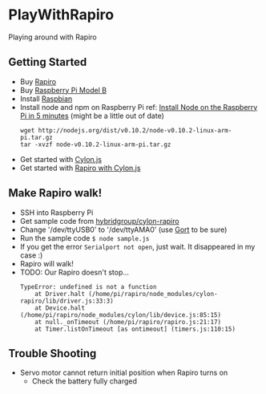 PlayWithRapiro
==============

Playing around with Rapiro

## Getting Started

- Buy [Rapiro](http://www.rapiro.com/)
- Buy [Raspberry Pi Model B](http://www.raspberrypi.org/products/model-b/)
- Install [Raspbian](http://www.raspbian.org/)
- Install node and npm on Raspberry Pi
  ref: [Install Node on the Raspberry Pi in 5 minutes](http://joshondesign.com/2013/10/23/noderpi) (might be a little out of date)
  ```
  wget http://nodejs.org/dist/v0.10.2/node-v0.10.2-linux-arm-pi.tar.gz
  tar -xvzf node-v0.10.2-linux-arm-pi.tar.gz
  ```
- Get started with [Cylon.js](http://cylonjs.com/)
- Get started with [Rapiro with Cylon.js](http://cylonjs.com/documentation/platforms/rapiro/)

## Make Rapiro walk!

- SSH into Raspberry Pi
- Get sample code from [hybridgroup/cylon-rapiro](https://github.com/hybridgroup/cylon-rapiro)
- Change '/dev/ttyUSB0' to '/dev/ttyAMA0' (use [Gort](http://gort.io/) to be sure)
- Run the sample code `$ node sample.js`
- If you get the error `Serialport not open`, just wait. It disappeared in my case :)
- Rapiro will walk!
- TODO: Our Rapiro doesn't stop...
  ```
  TypeError: undefined is not a function
      at Driver.halt (/home/pi/rapiro/node_modules/cylon-rapiro/lib/driver.js:33:3)
      at Device.halt (/home/pi/rapiro/node_modules/cylon/lib/device.js:85:15)
      at null._onTimeout (/home/pi/rapiro/rapiro.js:21:17)
      at Timer.listOnTimeout [as ontimeout] (timers.js:110:15)
  ```

## Trouble Shooting
- Servo motor cannot return initial position when Rapiro turns on
  - Check the battery fully charged
  